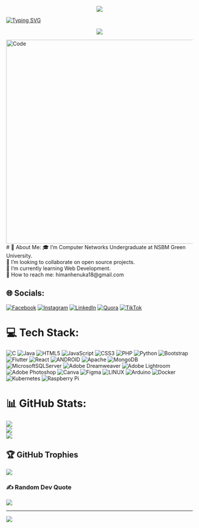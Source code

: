 <p align="center">
  <img src="https://readme-typing-svg.herokuapp.com?color=4834d4&size=42&center=true&vCenter=true&width=1000&height=70&lines=Hi+%F0%9F%91%8B%2C+I'm+HIMAN_HG_GUNAWARDANA">
</p>

[![Typing SVG](https://readme-typing-svg.herokuapp.com?color=4834d4&width=1000&lines=-+-+-+-+-+-+-+-+-+-+-+-+-+-+-+-+-+-+-+-+-+-+-+-+-+-+-+-+-+-+-+-+-+-+-+-+-+-+-+-+-+-+-+-+-+-+-+-+-+-+-+)](https://git.io/typing-svg)
<p align="center">
  <img src="https://readme-typing-svg.herokuapp.com?color=f6e58d&center=true&vCenter=true&width=1200&height=45&lines=Undergraduate+in+BSc+(Hons)+Computer+Networks;NSBM+Green+University+(NSBM)">
</p >
<img align="right" alt="Code" width="550" src="https://www.digisailor.com/assets/img/services-details/5.gif">
# 💫 About Me:
🎓 I’m Computer Networks Undergraduate at NSBM Green University.<br>👯 I’m looking to collaborate on open source projects.<br>🌱 I’m currently learning Web Development.<br>💬 How to reach me: himanhenuka18@gmail.com<br>


## 🌐 Socials:
[![Facebook](https://img.shields.io/badge/Facebook-%231877F2.svg?logo=Facebook&logoColor=white)](https://facebook.com/https://www.facebook.com/max.himan.39?mibextid=LQQJ4d) [![Instagram](https://img.shields.io/badge/Instagram-%23E4405F.svg?logo=Instagram&logoColor=white)](https://instagram.com/_h_e_n_u_k_a_) [![LinkedIn](https://img.shields.io/badge/LinkedIn-%230077B5.svg?logo=linkedin&logoColor=white)](https://www.linkedin.com/in/himan-h-gunawardana-2712a9258/) [![Quora](https://img.shields.io/badge/Quora-%23B92B27.svg?logo=Quora&logoColor=white)](https://quora.com/profile/https://www.quora.com/profile/Himan-Gunawardana) [![TikTok](https://img.shields.io/badge/TikTok-%23000000.svg?logo=TikTok&logoColor=white)](https://tiktok.com/@https://www.tiktok.com/@himanhenuka?_t=8cB5ksWgRB1&_r=1) 

# 💻 Tech Stack:
![C](https://img.shields.io/badge/c-%2300599C.svg?style=for-the-badge&logo=c&logoColor=white) ![Java](https://img.shields.io/badge/java-%23ED8B00.svg?style=for-the-badge&logo=java&logoColor=white) ![HTML5](https://img.shields.io/badge/html5-%23E34F26.svg?style=for-the-badge&logo=html5&logoColor=white) ![JavaScript](https://img.shields.io/badge/javascript-%23323330.svg?style=for-the-badge&logo=javascript&logoColor=%23F7DF1E) ![CSS3](https://img.shields.io/badge/css3-%231572B6.svg?style=for-the-badge&logo=css3&logoColor=white) ![PHP](https://img.shields.io/badge/php-%23777BB4.svg?style=for-the-badge&logo=php&logoColor=white) ![Python](https://img.shields.io/badge/python-3670A0?style=for-the-badge&logo=python&logoColor=ffdd54) ![Bootstrap](https://img.shields.io/badge/bootstrap-%23563D7C.svg?style=for-the-badge&logo=bootstrap&logoColor=white) ![Flutter](https://img.shields.io/badge/Flutter-%2302569B.svg?style=for-the-badge&logo=Flutter&logoColor=white) ![React](https://img.shields.io/badge/react-%2320232a.svg?style=for-the-badge&logo=react&logoColor=%2361DAFB) ![ANDROID](https://img.shields.io/badge/android-%2320232a.svg?style=for-the-badge&logo=android&logoColor=%a4c639) ![Apache](https://img.shields.io/badge/apache-%23D42029.svg?style=for-the-badge&logo=apache&logoColor=white) ![MongoDB](https://img.shields.io/badge/MongoDB-%234ea94b.svg?style=for-the-badge&logo=mongodb&logoColor=white) ![MicrosoftSQLServer](https://img.shields.io/badge/Microsoft%20SQL%20Sever-CC2927?style=for-the-badge&logo=microsoft%20sql%20server&logoColor=white) ![Adobe Dreamweaver](https://img.shields.io/badge/Adobe%20Dreamweaver-FF61F6.svg?style=for-the-badge&logo=Adobe%20Dreamweaver&logoColor=white) ![Adobe Lightroom](https://img.shields.io/badge/Adobe%20Lightroom-31A8FF.svg?style=for-the-badge&logo=Adobe%20Lightroom&logoColor=white) ![Adobe Photoshop](https://img.shields.io/badge/adobephotoshop-%2331A8FF.svg?style=for-the-badge&logo=adobephotoshop&logoColor=white) ![Canva](https://img.shields.io/badge/Canva-%2300C4CC.svg?style=for-the-badge&logo=Canva&logoColor=white) 	![Figma](https://img.shields.io/badge/figma-%23F24E1E.svg?style=for-the-badge&logo=figma&logoColor=white) ![LINUX](https://img.shields.io/badge/Linux-FCC624?style=for-the-badge&logo=linux&logoColor=black) ![Arduino](https://img.shields.io/badge/-Arduino-00979D?style=for-the-badge&logo=Arduino&logoColor=white) ![Docker](https://img.shields.io/badge/docker-%230db7ed.svg?style=for-the-badge&logo=docker&logoColor=white) ![Kubernetes](https://img.shields.io/badge/kubernetes-%23326ce5.svg?style=for-the-badge&logo=kubernetes&logoColor=white) ![Raspberry Pi](https://img.shields.io/badge/-RaspberryPi-C51A4A?style=for-the-badge&logo=Raspberry-Pi)
# 📊 GitHub Stats:
![](https://github-readme-stats.vercel.app/api?username=HimanGunawardana&theme=highcontrast&hide_border=false&include_all_commits=true&count_private=true)<br/>
![](https://github-readme-streak-stats.herokuapp.com/?user=HimanGunawardana&theme=highcontrast&hide_border=false)<br/>
![](https://github-readme-stats.vercel.app/api/top-langs/?username=HimanGunawardana&theme=highcontrast&hide_border=false&include_all_commits=true&count_private=true&layout=compact)

## 🏆 GitHub Trophies
![](https://github-profile-trophy.vercel.app/?username=HimanGunawardana&theme=onedark&no-frame=false&no-bg=true&margin-w=4)

### ✍️ Random Dev Quote
![](https://quotes-github-readme.vercel.app/api?type=horizontal&theme=radical)

---
[![](https://visitcount.itsvg.in/api?id=HimanGunawardana&icon=0&color=0)](https://visitcount.itsvg.in)

<!-- Proudly created with GPRM ( https://gprm.itsvg.in ) -->
